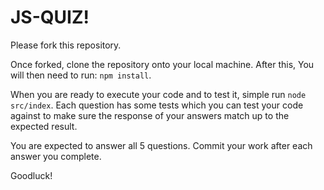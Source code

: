 # JS-QUIZ!

Please fork this repository. 

Once forked, clone the repository onto your local machine. After this, You will then need to run: `npm install`. 

When you are ready to execute your code and to test it, simple run `node src/index`. Each question has some tests which you can test your code against to make sure the response of your answers match up to the expected result.

You are expected to answer all 5 questions. Commit your work after each answer you complete.

Goodluck! 